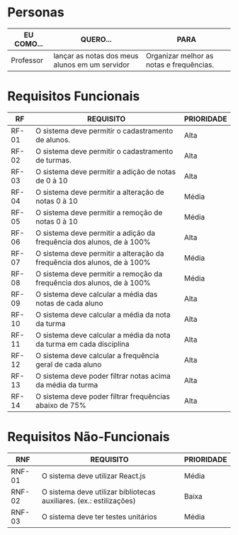 # Personas

| EU COMO...  | QUERO... | PARA |
|---- | ---------------- | ------ |
| Professor | lançar as notas dos meus alunos em um servidor | Organizar melhor as notas e frequências. |

# Requisitos Funcionais


| RF  | REQUISITO | PRIORIDADE |
|---- | ---------------- | ------ |
| RF-01 | O sistema deve permitir o cadastramento de alunos.  | Alta |
| RF-02 | O sistema deve permitir o cadastramento de turmas.  | Alta |
| RF-03 | O sistema deve permitir a adição de notas de 0 à 10  | Alta |
| RF-04 | O sistema deve permitir a alteração de notas 0 à 10 | Média |
| RF-05 | O sistema deve permitir a remoção de notas 0 à 10 | Média |
| RF-06 | O sistema deve permitir a adição da frequência dos alunos, de à 100% | Alta |
| RF-07 | O sistema deve permitir a alteração da frequência dos alunos, de à 100% | Média |
| RF-08 | O sistema deve permitir a remoção da frequência dos alunos, de à 100% | Média |
| RF-09 | O sistema deve calcular a média das notas de cada aluno | Alta |
| RF-10 | O sistema deve calcular a média da nota da turma | Alta |
| RF-11 | O sistema deve calcular a média da nota da turma em cada disciplina | Alta |
| RF-12 | O sistema deve calcular a frequẽncia geral de cada aluno| Alta |
| RF-13 | O sistema deve poder filtrar notas acima da média da turma | Alta |
| RF-14 | O sistema deve poder filtrar frequências abaixo de 75% | Alta |

# Requisitos Não-Funcionais
| RNF  | REQUISITO | PRIORIDADE |
|---- | ---------------- | ------ |
| RNF-01 | O sistema deve utilizar React.js | Média |
| RNF-02 | O sistema deve utilizar bibliotecas auxiliares. (ex.: estilizações)  | Baixa |
| RNF-03 | O sistema deve ter testes unitários | Média |